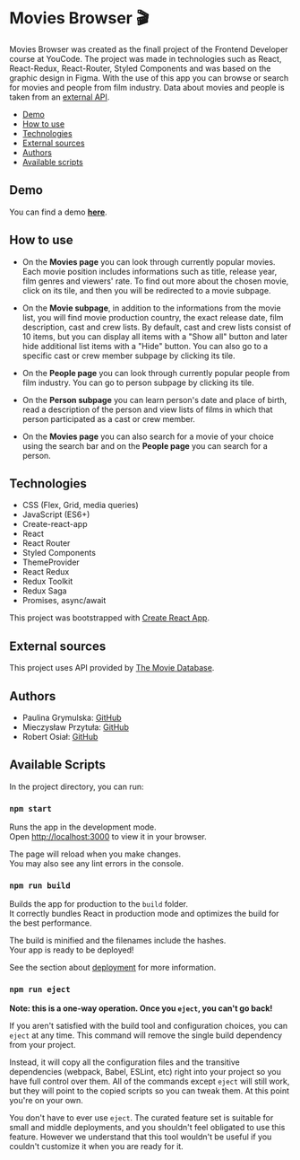 # Movies Browser 🎬 
Movies Browser was created as the finall project of the Frontend Developer course at YouCode.
The project was made in technologies such as React, React-Redux, React-Router, Styled Components and was based on the graphic design in Figma.
With the use of this app you can browse or search for movies and people from film industry. Data about movies and people is taken from an [external API](https://www.themoviedb.org/).

* [Demo](#demo)
* [How to use](#how-to-use)
* [Technologies](#technologies)
* [External sources](#external-sources)
* [Authors](#authors)
* [Available scripts](#available-scripts)

## Demo

You can find a demo [**here**](https://paulgrym.github.io/movies-browser/).

## How to use
- On the **Movies page** you can look through currently popular movies. Each movie position includes informations such as title, release year, film genres and viewers' rate. To find out more about the chosen movie, click on its tile, and then you will be redirected to a movie subpage.

- On the **Movie subpage**, in addition to the informations from the movie list, you will find movie production country, the exact release date, film description, cast and crew lists. By default, cast and crew lists consist of 10 items, but you can display all items with a "Show all" button and later hide additional list items with a "Hide" button. You can also go to a specific cast or crew member subpage by clicking its tile.

- On the **People page** you can look through currently popular people from film industry. You can go to person subpage by clicking its tile.

- On the **Person subpage** you can learn person's date and place of birth, read a description of the person and view lists of films in which that person participated as a cast or crew member.

- On the **Movies page** you can also search for a movie of your choice using the search bar and on the **People page** you can search for a person.

## Technologies

- CSS (Flex, Grid, media queries)
- JavaScript (ES6+)
- Create-react-app
- React
- React Router
- Styled Components
- ThemeProvider
- React Redux 
- Redux Toolkit
- Redux Saga
- Promises, async/await

This project was bootstrapped with [Create React App](https://github.com/facebook/create-react-app).

## External sources
This project uses API provided by [The Movie Database](https://www.themoviedb.org/).

## Authors
- Paulina Grymulska: [GitHub](https://github.com/paulgrym)
- Mieczysław Przytuła: [GitHub](https://github.com/MieczyslawFrontDev)
- Robert Osiał: [GitHub](https://github.com/RobertOsial)

## Available Scripts

In the project directory, you can run:

### `npm start`

Runs the app in the development mode.\
Open [http://localhost:3000](http://localhost:3000) to view it in your browser.

The page will reload when you make changes.\
You may also see any lint errors in the console.

### `npm run build`

Builds the app for production to the `build` folder.\
It correctly bundles React in production mode and optimizes the build for the best performance.

The build is minified and the filenames include the hashes.\
Your app is ready to be deployed!

See the section about [deployment](https://facebook.github.io/create-react-app/docs/deployment) for more information.

### `npm run eject`

**Note: this is a one-way operation. Once you `eject`, you can't go back!**

If you aren't satisfied with the build tool and configuration choices, you can `eject` at any time. This command will remove the single build dependency from your project.

Instead, it will copy all the configuration files and the transitive dependencies (webpack, Babel, ESLint, etc) right into your project so you have full control over them. All of the commands except `eject` will still work, but they will point to the copied scripts so you can tweak them. At this point you're on your own.

You don't have to ever use `eject`. The curated feature set is suitable for small and middle deployments, and you shouldn't feel obligated to use this feature. However we understand that this tool wouldn't be useful if you couldn't customize it when you are ready for it.
